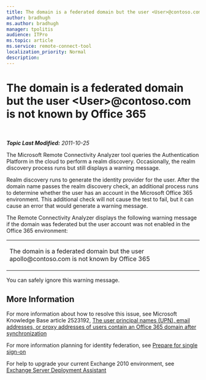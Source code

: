 ```yaml
---
title: The domain is a federated domain but the user <User>@contoso.com is not known by Office 365
author: bradhugh
ms.author: bradhugh
manager: tpolitis
audience: ITPro 
ms.topic: article 
ms.service: remote-connect-tool
localization_priority: Normal
description: 
---
```


<div data-xmlns="https://www.w3.org/1999/xhtml">

<div class="topic" data-xmlns="https://www.w3.org/1999/xhtml" data-msxsl="urn:schemas-microsoft-com:xslt" data-cs="https://msdn.microsoft.com/">

<div data-asp="https://msdn2.microsoft.com/asp">

# The domain is a federated domain but the user \<User\>\@contoso.com is not known by Office 365

</div>

<div id="mainSection">

<div id="mainBody">

<span> </span>

_**Topic Last Modified:** 2011-10-25_

The Microsoft Remote Connectivity Analyzer tool queries the Authentication Platform in the cloud to perform a realm discovery. Occasionally, the realm discovery process runs but still displays a warning message.

Realm discovery runs to generate the identity provider for the user. After the domain name passes the realm discovery check, an additional process runs to determine whether the user has an account in the Microsoft Office 365 environment. This additional check will not cause the test to fail, but it can cause an error that would generate a warning message.

The Remote Connectivity Analyzer displays the following warning message if the domain was federated but the user account was not enabled in the Office 365 environment:


<table>
<colgroup>
<col style="width: 100%" />
</colgroup>
<tbody>
<tr class="odd">
<td><p>The domain is a federated domain but the user apollo@contoso.com is not known by Office 365</p></td>
</tr>
</tbody>
</table>

You can safely ignore this warning message.

<div>

## More Information

For more information about how to resolve this issue, see Microsoft Knowledge Base article 2523192, [The user principal names (UPN), email addresses, or proxy addresses of users contain an Office 365 domain after synchronization](https://support.microsoft.com/kb/2523192)

For more information planning for identity federation, see [Prepare for single sign-on](https://onlinehelp.microsoft.com/office365-enterprises/ff652540.aspx)

For help to upgrade your current Exchange 2010 environment, see [Exchange Server Deployment Assistant](https://technet.microsoft.com/exdeploy2010/default.aspx)

</div>

</div>

<span> </span>

</div>

</div>

</div>

